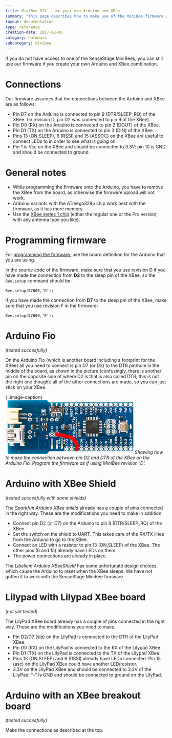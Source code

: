 ```yaml
---
title: MiniBee DIY - use your own Arduino and XBee
summary: "This page describes how to make use of the MiniBee firmware with your own Arduino and XBee combination."
layout: documentation
type: reference
creation-date: 2017-02-06
category: hardware
subcategory: minibee
---
```


If you do not have access to one of the SenseStage MiniBees, you can still use our firmware if you create your own Arduino and XBee combination.

# Connections

Our firmware assumes that the connections between the Arduino and XBee are as follows:

* Pin D7 on the Arduino is connected to pin 9 (DTR/SLEEP_RQ) of the XBee. (In revision D, pin D2 was connected to pin 9 of the XBee).
* Pin D0 (RX) on the Arduino is connected to pin 2 (DOUT) of the XBee.
* Pin D1 (TX) on the Arduino is connected to pin 3 (DIN) of the XBee.
* Pins 13 (ON,SLEEP), 6 (RSSI) and 15 (ASSOC) on the XBee are useful to connect LEDs to in order to see what is going on.
* Pin 1 is Vcc on the XBee and should be connected to 3.3V; pin 10 is GND and should be connected to ground.

# General notes

* While programming the firmware onto the Arduino, you have to remove the XBee from the board, as otherwise the firmware upload will not work.
* Arduino variants with the ATmega328p chip work best with the firmware, as it has more memory.
* Use the [XBee series 1 chip](xbee-choice-and-configuration) (either the regular one or the Pro version; with any antenna type you like).


# Programming firmware

For [programming the firmware](prepare-the-arduino-ide-for-use-with-sense-stage), use the board definition for the Arduino that you are using.

In the source code of the firmware, make sure that you use revision D if you have made the connection from **D2** to the sleep pin of the XBee, so the `Bee.setup` command should be:

```
Bee.setup(57600,'D');
```


If you have  made the connection from **D7** to the sleep pin of the XBee, make sure that you use revision F in the firmware: 

```
Bee.setup(57600,'F');
```

# Arduino Fio

*(tested succesfully)*

On the Arduino Fio (which is another board including a footprint for the XBee) all you need to connect is pin D7 (or D2) to the DTR pin/hole in the middle of the board, as shown in the picture (confusingly, there is another pin on the opposite side of where D2 is that is also called DTR, this is not the right one though); all of the other connections are made, so you can just stick on your XBee.

{:.image-caption}
![](/img/ArduinoFio_minibee.jpg)
*Showing how to make the connection between pin D2 and DTR of the XBee on the Arduino Fio. Program the firmware as if using MiniBee revision 'D'.*

# Arduino with XBee Shield

*(tested succesfully with some shields)*

The *Sparkfun Arduino XBee shield* already has a couple of pins connected in the right way. These are the modifications you need to make in addition:

* Connect pin D2 (or D7) on the Arduino to pin 9 (DTR/SLEEP_RQ) of the XBee.
* Set the switch on the shield to UART. This takes care of the RX/TX lines from the Arduino to go to the XBee.
* Connect an LED with a resistor to pin 13 (ON,SLEEP) of the XBee. The other pins (6 and 15) already have LEDs on them.
* The power connections are already in place.

The *Libelium Arduino XBeeShield* has some unfortunate design choices, which cause the Arduino to reset when the XBee sleeps. We have not gotten it to work with the SenseStage MiniBee firmware.

# Lilypad with Lilypad XBee board

*(not yet tested)*

The LilyPad XBee board already has a couple of pins connected in the right way. These are the modifications you need to make:

* Pin D2/D7 (slp) on the LilyPad is connected to the DTR of the LilyPad XBee.
* Pin D0 (RX) on the LilyPad is connected to the RX of the Lilypad XBee.
* Pin D1 (TX) on the LilyPad is connected to the TX of the Lilypad XBee.
* Pins 13 (ON,SLEEP) and 6 (RSSI) already have LEDs connected. Pin 15 (asc) on the LilyPad XBee could have another LED/resistor.
* 3.3V on the LilyPad XBee and should be connected to 3.3V of the LilyPad; “-” is GND and should be connected to ground on the LilyPad.

# Arduino with an XBee breakout board

*(tested succesfully)*

Make the connections as described at the top.
